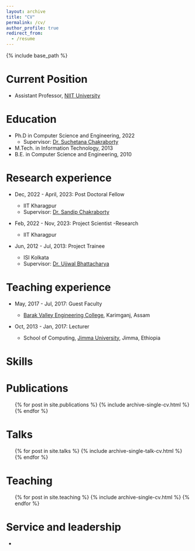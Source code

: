 ```yaml
---
layout: archive
title: "CV"
permalink: /cv/
author_profile: true
redirect_from:
  - /resume
---
```


{% include base_path %}

Current Position
======
* Assistant Professor, [NIIT University](https://niituniversity.in)

Education
======
* Ph.D in Computer Science and Engineering, 2022
  * Supervisor: [Dr. Suchetana Chakraborty](https://sites.google.com/site/suchetana0116)
* M.Tech. in Information Technology, 2013
* B.E. in Computer Science and Engineering, 2010


Research experience
======
* Dec, 2022 - April, 2023: Post Doctoral Fellow
  * IIT Kharagpur
  * Supervisor: [Dr. Sandip Chakraborty](http://cse.iitkgp.ac.in/~sandipc/)

* Feb, 2022 - Nov, 2023: Project Scientist -Research
  * IIT Kharagpur

* Jun, 2012 - Jul, 2013: Project Trainee
  * ISI Kolkata
  * Supervisor: [Dr. Ujjwal Bhattacharya](https://www.isical.ac.in/~ujjwal/)


Teaching experience
======
* May, 2017 - Jul, 2017: Guest Faculty
  * [Barak Valley Engineering College](https://bvec.ac.in), Karimganj, Assam

* Oct, 2013 - Jan, 2017: Lecturer
  * School of Computing, [Jimma University](https://ju.edu.et), Jimma, Ethiopia

  
Skills
======


Publications
======
  <ul>{% for post in site.publications %}
    {% include archive-single-cv.html %}
  {% endfor %}</ul>
  
Talks
======
  <ul>{% for post in site.talks %}
    {% include archive-single-talk-cv.html %}
  {% endfor %}</ul>
  
Teaching
======
  <ul>{% for post in site.teaching %}
    {% include archive-single-cv.html %}
  {% endfor %}</ul>
  
Service and leadership
======
* 

